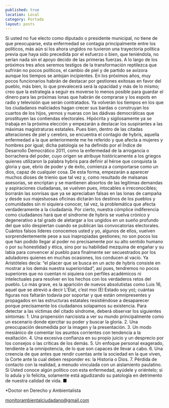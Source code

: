 ```yaml
---
published: true
location: Local
category: Portada
layout: posts
---
```


Si usted no fue electo como diputado o presidente municipal, no tiene de que preocuparse, esta enfermedad se contagia principalmente entre los políticos, más aún si los ahora ungidos no tuvieron una trayectoria política previa que haya sido precedida por el esfuerzo o bien, que teniéndola, no serían nada sin el apoyo decido de las primeras fuerzas. A lo largo de los próximos tres años seremos testigos de la transformación reptilezca que sufrirán no pocos políticos, el cambio de piel y de partido se avizora aunque los tiempos se antojan incipientes. En los próximos años, muy pocos funcionarios habrán de destacar por gestiones exitosas en favor del pueblo, más bien, lo que prevalecerá será la opacidad y más de lo mismo; creo que la estrategia a seguir es moverse lo menos posible para guardar el dinero para las próximas lonas que habrán de comprarse y los espots en radio y televisión que serán contratados. Ya volverán los tiempos en los que los ciudadanos maliciados hagan crecer sus bardas o construyan los cuartos de los hijos, yernos y nueras con las dádivas democráticas que prostituyen las contiendas electorales. Hipócrita y sigilosamente ya se trabaja en la próxima elección y empezarán a destacar los suspirantes a las máximas magistraturas estatales. Pues bien, dentro de las citadas alteraciones de piel y cerebro, se encuentra el contagio de hybris, aquella enfermedad  a la que anteriormente me he referido y que afecta a mujeres y hombres por igual; dicha patología se ha definido por el Índice de Desarrollo Democrático 2011, como la enfermedad de la arrogancia o borrachera del poder, cuyo origen se atribuye históricamente a los griegos quienes utilizaron la palabra hybris para definir al héroe que conquista la gloria y que, ebrio de poder y de éxito, comienza a comportarse como un dios, capaz de cualquier cosa. De esta forma, empezarán a aparecer muchos dioses de trienio que tal vez y, como resultado de malsanas asesorías, se encriptan y se mantienen absortos de las legítimas demandas y aspiraciones ciudadanas, se vuelven pues, intocables e irreconocibles; borrarán las sonrisas que ya se apreciaban falsas en las lonas de campaña y desde sus majestuosas oficinas dictarán los destinos de los pueblos y comunidades sin ni siquiera conocer, tal vez, la problemática que afecta verdaderamente a la ciudadanía. Por cierto, nuestra cómplice indiferencia como ciudadanos hará que el síndrome de hybris se vuelva crónico y degenerativo a tal grado de aletargar a los ungidos en un sueño profundo del que sólo despiertan cuando se publican las convocatorias electorales. Cuántos falsos líderes conocemos usted y yo, algunos de ellos, vuelven sorprendentemente pese a sus inapropiadas gestiones; no son pocos los que han podido llegar al poder no precisamente por su alto sentido humano o por su honestidad y ética, sino por su habilidad mezquina de engañar y su labia para convencer al pueblo para finalmente ser secuestrados por los aduladores quienes en muchas ocasiones, los conducen al vacío. Ya Aristóteles decía: “el placer que se busca en un acto de hybris consiste en mostrar a los demás nuestra superioridad”, así pues, tendremos no pocos superiores que no cuentan ni siquiera con perfiles académicos ni intelectuales para resolver en los hechos con los verdaderos retos del pueblo. Lo más grave, es la aparición de nuevos absolutistas como Luis 16, aquel que se atrevió a decir L’État, c’est moi (El Estado soy yo); cuántas figuras nos faltarán todavía por soportar y que están omnipresentes y propagados en las estructuras estatales resistiéndose a desaparecer porque precisamente los ciudadanos solapamos su existencia. Para detectar a las víctimas del citado síndrome, deberá observar los siguientes síntomas: 1. Una propensión narcisista a ver su mundo principalmente como un escenario donde ejercitar su poder y buscar la gloria. 2. Una preocupación desmedida por la imagen y la presentación. 3. Un modo mesiánico de comentar los asuntos corrientes con tendencia a la exaltación. 4. Una excesiva confianza en su propio juicio y un desprecio por los consejos o las críticas de los demás. 5. Un enfoque personal exagerado, tendiente a la omnipotencia, de lo que son capaces de llevar a cabo. 6. Una creencia de que antes que rendir cuentas ante la sociedad en la que viven, la Corte ante la cual deben responder es: la Historia o Dios. 7. Pérdida de contacto con la realidad, a menudo vinculada con un aislamiento paulatino. Si Usted conoce algún político con esta enfermedad, ayúdele y oriéntelo; si lo adula y lo felicita, solamente está agudizando su patología en detrimento de nuestra calidad de vida. ■


*Doctor en Derecho y Ambientalista

monitorambientalciudadano@gmail.com
